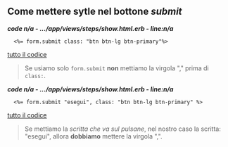 


## Come mettere sytle nel bottone *submit*


***code n/a - .../app/views/steps/show.html.erb - line:n/a***

```html+erb
  <%= form.submit class: "btn btn-lg btn-primary"%>
```

[tutto il codice](https://github.com/flaviobordonidev/leanpubabrandnewcms/blob/master/56-ubuntudream/05-step-answers/03_04-views-steps-show.html.erb)

> Se usiamo solo `form.submit` **non** mettiamo la virgola "," prima di `class:`.


***code n/a - .../app/views/steps/show.html.erb - line:n/a***

```html+erb
  <%= form.submit "esegui", class: "btn btn-lg btn-primary" %>
```

[tutto il codice](https://github.com/flaviobordonidev/leanpubabrandnewcms/blob/master/56-ubuntudream/05-step-answers/03_04-views-steps-show.html.erb)

> Se mettiamo la *scritta che va sul pulsane*, nel nostro caso la scritta: "esegui", allora **dobbiamo** mettere la virgola ",".

